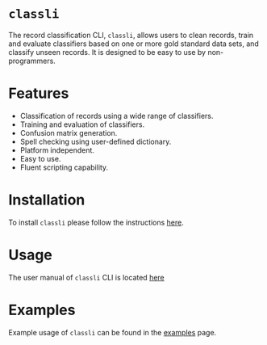 # `classli`

The record classification CLI, `classli`, allows users to clean records, train and evaluate classifiers based on one or more gold standard data sets, and classify unseen records. It is designed to be easy to use by non-programmers. 

# Features

- Classification of records using a wide range of classifiers.
- Training and evaluation of classifiers.
- Confusion matrix generation.
- Spell checking using user-defined dictionary.
- Platform independent.
- Easy to use.
- Fluent scripting capability.

# Installation

To install `classli` please follow the instructions [here](install/index.html).

# Usage

The user manual of `classli` CLI is located [here](usage/index.html)

# Examples

Example usage of `classli` can be found in the [examples](examples/index.html) page.
